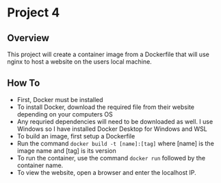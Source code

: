 # Project 4

## Overview

This project will create a container image from a Dockerfile that will use nginx to host a website on the users local machine.

## How To

- First, Docker must be installed
- To install Docker, download the required file from their website depending on your computers OS
- Any requried dependencies will need to be downloaded as well. I use Windows so I have installed Docker Desktop for Windows and WSL
- To build an image, first setup a Dockerfile
- Run the command `docker build -t [name]:[tag]` where [name] is the image name and [tag] is its version
- To run the container, use the command `docker run` followed by the container name.
- To view the website, open a browser and enter the localhost IP. 
